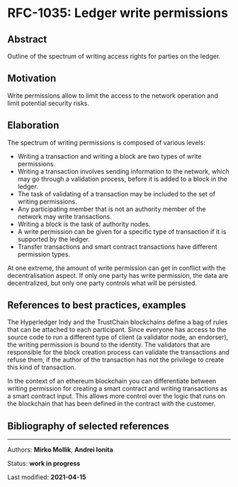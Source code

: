 # RFC-1035: Ledger write permissions

## Abstract
Outline of the spectrum of writing access rights for parties on the ledger.

## Motivation
Write permissions allow to limit the access to the network operation and limit potential security risks.

## Elaboration
The spectrum of writing permissions is composed of various levels:

* Writing a transaction and writing a block are two types of write permissions.
* Writing a transaction involves sending information to the network, which may go through a validation process, before it is added to a block in the ledger.
* The task of validating of a transaction may be included to the set of writing permissions.
* Any participating member that is not an authority member of the network may write transactions.
* Writing a block is the task of authority nodes.
* A write permission can be given for a specific type of transaction if it is supported by the ledger.
* Transfer transactions and smart contract transactions have different permission types.

At one extreme, the amount of write permission can get in conflict with the decentralisation aspect. If only one party has write permission, the data are decentralized, but only one party controls what will be persisted.

## References to best practices, examples
The Hyperledger Indy and the TrustChain blockchains define a bag of rules that can be attached to each participant. Since everyone has access to the source code to run a different type of client (a validator node, an endorser), the writing permission is bound to the identity. The validators that are responsible for the block creation process can validate the transactions and refuse them, if the author of the transaction has not the privilege to create this kind of transaction.

In the context of an ethereum blockchain you can differentiate between writing permission for creating a smart contract and writing transactions as a smart contract input. This allows more control over the logic that runs on the blockchain that has been defined in the contract with the customer.

## Bibliography of selected references

***

Authors: **Mirko Mollik**, **Andrei Ionita**

Status:  **work in progress**

Last modified: **2021-04-15**

